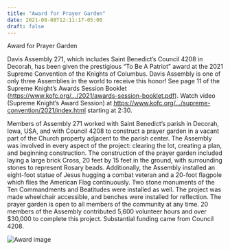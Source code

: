 ```yaml
---
title: "Award for Prayer Garden"
date: 2021-08-08T12:11:17-05:00
draft: false
---
```


Award for Prayer Garden

Davis Assembly 271, which includes Saint Benedict’s Council 4208 in Decorah, has been given the prestigious “To Be A Patriot” award at the 2021 Supreme Convention of the Knights of Columbus. Davis Assembly is one of only three Assemblies in the world to receive this honor! See page 11 of the Supreme Knight’s Awards Session Booklet (https://www.kofc.org/.../2021/awards-session-booklet.pdf). Watch video (Supreme Knight’s Award Session) at https://www.kofc.org/.../supreme-convention/2021/index.html starting at 2:30.

Members of Assembly 271 worked with Saint Benedict’s parish in Decorah, Iowa, USA, and with Council 4208 to construct a prayer garden in a vacant part of the Church property adjacent to the parish center. The Assembly was involved in every aspect of the project: clearing the lot, creating a plan, and beginning construction. The construction of the prayer garden included laying a large brick Cross, 20 feet by 15 feet in the ground, with surrounding stones to represent Rosary beads. Additionally, the Assembly installed an eight-foot statue of Jesus hugging a combat veteran and a 20-foot flagpole which flies the American Flag continuously. Two stone monuments of the Ten Commandments and Beatitudes were installed as well. The project was made wheelchair accessible, and benches were installed for reflection. The prayer garden is open to all members of the community at any time. 20 members of the Assembly contributed 5,600 volunteer hours and over $30,000 to complete this project. Substantial funding came from Council 4208.

![Award image](prayer-garden-award)

